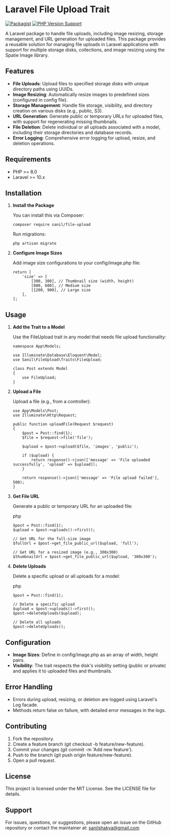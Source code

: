 Laravel File Upload Trait
=========================


[![Packagist](https://img.shields.io/packagist/v/sanil/fileupload.svg)](https://packagist.org/packages/sanil/fileupload)
[![PHP Version Support](https://img.shields.io/packagist/php-v/sanil/fileupload.svg)](https://www.php.net/)


A Laravel package to handle file uploads, including image resizing, storage management, and URL generation for uploaded files. This package provides a reusable solution for managing file uploads in Laravel applications with support for multiple storage disks, collections, and image resizing using the Spatie Image library.

Features
--------

*   **File Uploads**: Upload files to specified storage disks with unique directory paths using UUIDs.
*   **Image Resizing**: Automatically resize images to predefined sizes (configured in config file).
*   **Storage Management**: Handle file storage, visibility, and directory creation on various disks (e.g., public, S3).
*   **URL Generation**: Generate public or temporary URLs for uploaded files, with support for regenerating missing thumbnails.
*   **File Deletion**: Delete individual or all uploads associated with a model, including their storage directories and database records.    
*   **Error Logging**: Comprehensive error logging for upload, resize, and deletion operations.
    

Requirements
------------

*   PHP >= 8.0
*   Laravel >= 10.x
    

Installation
------------

1.  **Install the Package**
    
    You can install this via Composer:
    
        composer require sanil/file-upload
    
    
    Run migrations:

        php artisan migrate
    
3.  **Configure Image Sizes**
    
    Add image size configurations to your config/image.php file:
    
        return [
            'size' => [
                [300, 300], // Thumbnail size (width, height)
                [800, 600], // Medium size
                [1200, 900], // Large size
            ],
        ];
        

Usage
-----

1.  **Add the Trait to a Model**
    
    Use the FileUpload trait in any model that needs file upload functionality:
    
        namespace App\Models;
        
        use Illuminate\Database\Eloquent\Model;
        use Sanil\FileUpload\Traits\FileUpload;
        
        class Post extends Model
        {
            use FileUpload;
        }
    
2.  **Upload a File**
    
    Upload a file (e.g., from a controller):
    
        use App\Models\Post;
        use Illuminate\Http\Request;
        
        public function uploadFile(Request $request)
        {
            $post = Post::find(1);
            $file = $request->file('file');
        
            $upload = $post->upload($file, 'images', 'public');
        
            if ($upload) {
                return response()->json(['message' => 'File uploaded successfully', 'upload' => $upload]);
            }
        
            return response()->json(['message' => 'File upload failed'], 500);
        }
    
3.  **Get File URL**
    
    Generate a public or temporary URL for an uploaded file:
    
    php
    

    
        $post = Post::find(1);
        $upload = $post->uploads()->first();
        
        // Get URL for the full-size image
        $fullUrl = $post->get_file_public_url($upload, 'full');
        
        // Get URL for a resized image (e.g., 300x300)
        $thumbnailUrl = $post->get_file_public_url($upload, '300x300');
    
4.  **Delete Uploads**
    
    Delete a specific upload or all uploads for a model:
    
    php
    

    
        $post = Post::find(1);
        
        // Delete a specific upload
        $upload = $post->uploads()->first();
        $post->deleteUploads($upload);
        
        // Delete all uploads
        $post->deleteUploads();
    

    

Configuration
-------------

*   **Image Sizes**: Define in config/image.php as an array of width, height pairs.
*   **Visibility**: The trait respects the disk's visibility setting (public or private) and applies it to uploaded files and thumbnails.
    

Error Handling
--------------

*   Errors during upload, resizing, or deletion are logged using Laravel's Log facade.
*   Methods return false on failure, with detailed error messages in the logs.
    

Contributing
------------

1.  Fork the repository.
2.  Create a feature branch (git checkout -b feature/new-feature).
3.  Commit your changes (git commit -m 'Add new feature').
4.  Push to the branch (git push origin feature/new-feature).
5.  Open a pull request.
    

License
-------

This project is licensed under the MIT License. See the LICENSE file for details.

Support
-------

For issues, questions, or suggestions, please open an issue on the GitHub repository or contact the maintainer at: sanilshakya@gmail.com
